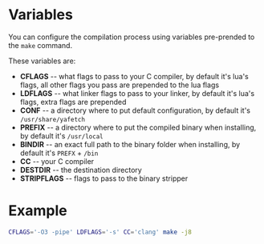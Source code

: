 # Variables

You can configure the compilation process using
variables pre-prended to the `make` command.

These variables are:

- **CFLAGS** -- what flags to pass to your C compiler, by default it's lua's flags, all other flags you pass are prepended to the lua flags
- **LDFLAGS** -- what linker flags to pass to your linker, by default it's lua's flags, extra flags are prepended
- **CONF** -- a directory where to put default configuration, by default it's `/usr/share/yafetch`
- **PREFIX** -- a directory where to put the compiled binary when installing, by default it's `/usr/local`
- **BINDIR** -- an exact full path to the binary folder when installing, by default it's `PREFX` + `/bin`
- **CC** -- your C compiler
- **DESTDIR** -- the destination directory
- **STRIPFLAGS** -- flags to pass to the binary stripper


# Example

```bash
CFLAGS='-O3 -pipe' LDFLAGS='-s' CC='clang' make -j8
```


